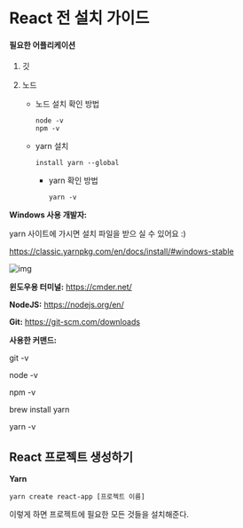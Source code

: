 # React 전 설치 가이드



#### 필요한 어플리케이션

1. 깃

2. 노드

   - 노드 설치 확인 방법

     ```
     node -v
     npm -v
     ```

   - yarn 설치

     ```
     install yarn --global
     ```

     - yarn 확인 방법

       ```
       yarn -v
       ```

       

**Windows 사용 개발자:**

yarn 사이트에 가시면 설치 파일을 받으 실 수 있어요 :)

https://classic.yarnpkg.com/en/docs/install/#windows-stable

![img](https://s3.amazonaws.com/thinkific/file_uploads/292401/images/0b1/f47/4c8/Screen_Shot_2020-10-22_at_4.23.34_pm.png)



**윈도우용 터미널:** https://cmder.net/

**NodeJS:** https://nodejs.org/en/

**Git:** https://git-scm.com/downloads



**사용한 커맨드:**

git -v

node -v 

npm -v

brew install yarn

yarn -v



## React 프로젝트 생성하기

**Yarn**

```
yarn create react-app [프로젝트 이름]
```

이렇게 하면 프로젝트에 필요한 모든 것들을 설치해준다.



